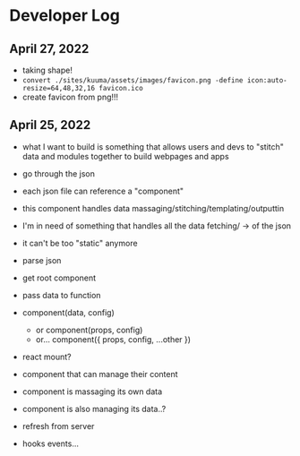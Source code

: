 # Developer Log

## April 27, 2022

* taking shape!
* `convert ./sites/kuuma/assets/images/favicon.png -define icon:auto-resize=64,48,32,16 favicon.ico`
* create favicon from png!!!

## April 25, 2022

* what I want to build is something that allows users and devs to "stitch" data and modules together to build webpages and apps
* go through the json
* each json file can reference a "component"
* this component handles data massaging/stitching/templating/outputtin
* I'm in need of something that handles all the data fetching/ -> of the json
* it can't be too "static" anymore

* parse json
* get root component
* pass data to function
* component(data, config)
    - or component(props, config)
    - or... component({ props, config, ...other })

* react mount?
* component that can manage their content
* component is massaging its own data
* component is also managing its data..?

* refresh from server
* hooks events...